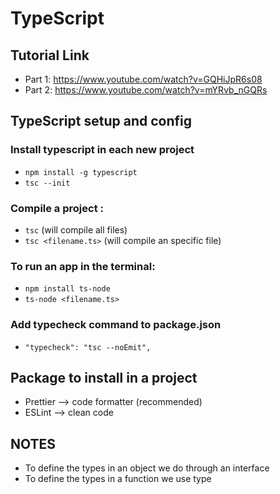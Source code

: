 # TypeScript

## Tutorial Link

- Part 1: https://www.youtube.com/watch?v=GQHiJpR6s08
- Part 2: https://www.youtube.com/watch?v=mYRvb_nGQRs

## TypeScript setup and config
### Install typescript in each new project
- ```npm install -g typescript```
- ```tsc --init```
  
### Compile a project :
- ```tsc``` (will compile all files)
- ```tsc <filename.ts>``` (will compile an specific file)  

### To run an app in the terminal:
- ```npm install ts-node```
- ```ts-node <filename.ts>```

### Add typecheck command to package.json
- ```"typecheck": "tsc --noEmit",``` 

## Package to install in a project
- Prettier —> code formatter (recommended)
- ESLint —> clean code

## NOTES
- To define the types in an object we do through an interface
- To define the types in a function we use type
